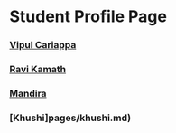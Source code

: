 # Student Profile Page

### [Vipul Cariappa](pages/Vipul-Cariappa.md)
### [Ravi Kamath](pages/Ravi-Kamath.md)
### [Mandira](pages/mandira.md)
### [Khushi]pages/khushi.md)
